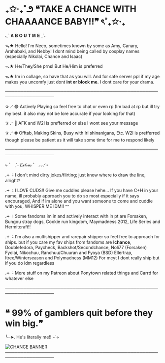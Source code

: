 # ₊✩‧₊˚౨ **❝TAKE A CHANCE WITH CHAAAANCE BABY!!❞** ৎ˚₊✩‧₊
˗ˏˋ 𝐀 𝐁 𝐎 𝐔 𝐓  𝐌 𝐄 ˎˊ˗

ᯓ★ Hello! I'm Neeo, sometimes known by some as Amy, Canary, Arahabaki, and Nebby! I dont mind being called by cosplay names (especially Nikolai, Chance and Isaac)

ᯓ★ He/They/She prns! But He/Him is preferred

ᯓ★ Im in collage, so have that as you will. And for safe server ppl if my age makes you uncomfy just dont __int or block me.__ I dont care for your drama.

──────────────────────────────────────────────────────────────────

✰ .ᐟ 🟢 Actively Playing so feel free to chat or even rp (Im bad at rp but ill try my best. it also may not be lore accurate if your looking for that)

✰ .ᐟ 🌙 AFK and W2I is prefferred or else I wont see your message

✰ .ᐟ ⛔ Offtab, Making Skins, Busy with Irl shinanigans, Etc. W2I is prefferred though please be patient as it will take some time for me to respond likely

──────────────────────────────────────────────────────────────────

⤷ ゛ ˎˊ˗ 𝐸𝓍𝓉𝓇𝒶𝓈 ゛ ⸝⸝.ᐟ⋆

.𖥔 ݁ ˖ I don't mind dirty jokes/flirting; just know where to draw the line, alright?

.𖥔 ݁ ˖ I LOVE CUDS!! Give me cuddles please hehe... If you have C+H in your name, ill probably approach you to do so most especially if it says encouraged, And if im alone and you want someone to come and cuddle with you, WHISPER ME IDM!! ^^

.𖥔 ݁ ˖ Some fandoms im in and actively interact with in pt are Forsaken, Bungou stray dogs, Cookie run kingdom, Maymadness 2012, Life Series and Hermitcraft!!

.𖥔 ݁ ˖ I'm also a multishipper and rarepair shipper so feel free to approach for ships. but if you care my fav ships from fandoms are __Ichance__, Doublefedora, Paycheck, Backshot/Secondchance, Noli77 (Forsaken) Fyolai, Nikochuu, Ranchuu/Chuuran and Fyoya (BSD) Ellertrap, Itree/Winterseason and Polymadness (MM12) For mcyt I dont really ship but if you do idm regardless

.𖥔 ݁ ˖ More stuff on my Patreon about Ponytown related things and Carrd for whatever else

──────────────────────────────────────────────────────────────────

# ❝ 99% of gamblers quit before they win big.❞ 

╰┈➤. He's literally me!! ⋆˙⟡

![CHANCE BANNER](https://github.com/user-attachments/assets/1e63390e-b3b0-4574-8a35-dd2965aff10a)
──────────────────────────────────────────────────────────────────

